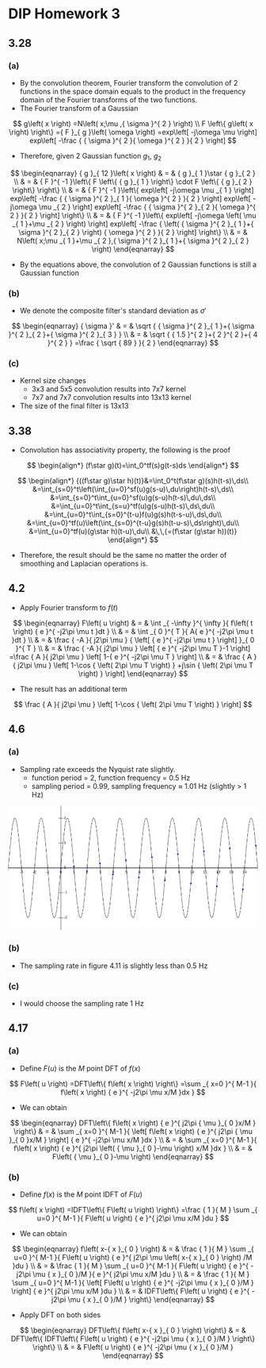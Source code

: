 # DIP Homework 3

## 3.28

### (a)

* By the convolution theorem, Fourier transform the convolution of 2 functions in the space domain equals to the product in the frequency domain of the Fourier transforms of the two functions.
* The Fourier transform of a Gaussian

$$
g\left( x \right) =N\left( x;\mu ,{ \sigma  }^{ 2 } \right) \\ F \left\{ g\left( x \right)  \right\} ={ F }_{ g }\left( \omega  \right) =exp\left[ -j\omega \mu  \right] exp\left[ -\frac { { \sigma  }^{ 2 }{ \omega  }^{ 2 } }{ 2 }  \right]
$$

* Therefore, given 2 Gaussian function $g_1$, $g_2$

$$
\begin{eqnarray} { g }_{ 12 }\left( x \right)  & = & { g }_{ 1 }\star { g }_{ 2 } \\  & = & { F  }^{ -1 }\left\{ F \left\{ { g }_{ 1 } \right\} \cdot F \left\{ { g }_{ 2 } \right\}  \right\}  \\  & = & { F  }^{ -1 }\left\{ exp\left[ -j\omega \mu _{ 1 } \right] exp\left[ -\frac { { \sigma  }^{ 2 }_{ 1 }{ \omega  }^{ 2 } }{ 2 }  \right] exp\left[ -j\omega \mu _{ 2 } \right] exp\left[ -\frac { { \sigma  }^{ 2 }_{ 2 }{ \omega  }^{ 2 } }{ 2 }  \right]  \right\}  \\  & = & { F  }^{ -1 }\left\{ exp\left[ -j\omega \left( \mu _{ 1 }+\mu _{ 2 } \right)  \right] exp\left[ -\frac { \left( { \sigma  }^{ 2 }_{ 1 }+{ \sigma  }^{ 2 }_{ 2 } \right) { \omega  }^{ 2 } }{ 2 }  \right]  \right\}  \\  & = & N\left( x;\mu _{ 1 }+\mu _{ 2 },{ \sigma  }^{ 2 }_{ 1 }+{ \sigma  }^{ 2 }_{ 2 } \right)  \end{eqnarray}
$$

* By the equations above, the convolution of 2 Gaussian functions is still a Gaussian function

### (b)

* We denote the composite filter's standard deviation as ${ \sigma  }'$

$$
\begin{eqnarray} { \sigma  }' & = & \sqrt { { \sigma  }^{ 2 }_{ 1 }+{ \sigma  }^{ 2 }_{ 2 }+{ \sigma  }^{ 2 }_{ 3 } }  \\  & = & \sqrt { { 1.5 }^{ 2 }+{ 2 }^{ 2 }+{ 4 }^{ 2 } } =\frac { \sqrt { 89 }  }{ 2 }  \end{eqnarray}
$$

### (c)

* Kernel size changes
    * 3x3 and 5x5 convolution results into 7x7 kernel
    * 7x7 and 7x7 convolution results into 13x13 kernel
* The size of the final filter is 13x13

## 3.38

* Convolution has associativity property, the following is the proof

$$
\begin{align*}
(f\star g)(t)=\int_0^tf(s)g(t-s)ds
\end{align*}
$$

$$
\begin{align*}
{((f\star g)\star h)(t)}&=\int_0^t(f\star g)(s)h(t-s)\,ds\\
&=\int_{s=0}^t\left(\int_{u=0}^sf(u)g(s-u)\,du\right)h(t-s)\,ds\\
&=\int_{s=0}^t\int_{u=0}^sf(u)g(s-u)h(t-s)\,du\,ds\\
&=\int_{u=0}^t\int_{s=u}^tf(u)g(s-u)h(t-s)\,ds\,du\\
&=\int_{u=0}^t\int_{s=0}^{t-u}f(u)g(s)h(t-s-u)\,ds\,du\\
&=\int_{u=0}^tf(u)\left(\int_{s=0}^{t-u}g(s)h(t-u-s)\,ds\right)\,du\\
&=\int_{u=0}^tf(u)(g\star h)(t-u)\,du\\
&\,\,{=(f\star (g\star h))(t)}
\end{align*}
$$

* Therefore, the result should be the same no matter the order of smoothing and Laplacian operations is.

## 4.2

* Apply Fourier transform to $f(t)$

$$
\begin{eqnarray} F\left( u \right)  & = & \int _{ -\infty  }^{ \infty  }{ f\left( t \right) { e }^{ -j2\pi \mu t }dt }  \\  & = & \int _{ 0 }^{ T }{ A{ e }^{ -j2\pi \mu t }dt }  \\  & = & \frac { -A }{ j2\pi \mu  } { \left[ { e }^{ -j2\pi \mu t } \right]  }_{ 0 }^{ T } \\  & = & \frac { -A }{ j2\pi \mu  } \left[ { e }^{ -j2\pi \mu T }-1 \right] =\frac { A }{ j2\pi \mu  } \left[ 1-{ e }^{ -j2\pi \mu T } \right]  \\  & = & \frac { A }{ j2\pi \mu  } \left[ 1-\cos { \left( 2\pi \mu T \right)  } +j\sin { \left( 2\pi \mu T \right)  }  \right]  \end{eqnarray}
$$

* The result has an additional term

$$
\frac { A }{ j2\pi \mu  } \left[ 1-\cos { \left( 2\pi \mu T \right)  }  \right] 
$$

## 4.6	

### (a)

* Sampling rate exceeds the Nyquist rate slightly. 
    * function period = 2, function frequency = 0.5 Hz
    * sampling period = 0.99, sampling frequency ≈ 1.01 Hz (slightly > 1 Hz)

![](imgs/prob4.png)

### (b)

* The sampling rate in figure 4.11 is slightly less than 0.5 Hz

### (c)

* I would choose the sampling rate 1 Hz

## 4.17

### (a)

* Define $F(u)$ is the $M$ point DFT of $f(x)$

$$
F\left( u \right) =DFT\left\{ f\left( x \right)  \right\} =\sum _{ x=0 }^{ M-1 }{ f\left( x \right) { e }^{ -j2\pi \mu x/M }dx } 
$$

* We can obtain

$$
\begin{eqnarray} DFT\left\{ f\left( x \right) { e }^{ j2\pi { \mu  }_{ 0 }x/M } \right\}  & = & \sum _{ x=0 }^{ M-1 }{ \left[ f\left( x \right) { e }^{ j2\pi { \mu  }_{ 0 }x/M } \right] { e }^{ -j2\pi \mu x/M }dx }  \\  & = & \sum _{ x=0 }^{ M-1 }{ f\left( x \right) { e }^{ j2\pi \left( { \mu  }_{ 0 }-\mu  \right) x/M }dx }  \\  & = & F\left( { \mu  }_{ 0 }-\mu  \right)  \end{eqnarray}
$$

### (b)

* Define $f(x)$ is the $M$ point IDFT of $F(u)$

$$
f\left( x \right) =IDFT\left\{ F\left( u \right)  \right\} =\frac { 1 }{ M } \sum _{ u=0 }^{ M-1 }{ F\left( u \right) { e }^{ j2\pi \mu x/M }du } 
$$

*  We can obtain

$$
\begin{eqnarray} f\left( x-{ x }_{ 0 } \right)  & = & \frac { 1 }{ M } \sum _{ u=0 }^{ M-1 }{ F\left( u \right) { e }^{ j2\pi \mu \left( x-{ x }_{ 0 } \right) /M }du }  \\  & = & \frac { 1 }{ M } \sum _{ u=0 }^{ M-1 }{ F\left( u \right) { e }^{ -j2\pi \mu { x }_{ 0 }/M }{ e }^{ j2\pi \mu x/M }du }  \\  & = & \frac { 1 }{ M } \sum _{ u=0 }^{ M-1 }{ \left[ F\left( u \right) { e }^{ -j2\pi \mu { x }_{ 0 }/M } \right] { e }^{ j2\pi \mu x/M }du }  \\  & = & IDFT\left\{ F\left( u \right) { e }^{ -j2\pi \mu { x }_{ 0 }/M } \right\}  \end{eqnarray}
$$

* Apply DFT on both sides

$$
\begin{eqnarray} DFT\left\{ f\left( x-{ x }_{ 0 } \right)  \right\}  & = & DFT\left\{ IDFT\left\{ F\left( u \right) { e }^{ -j2\pi \mu { x }_{ 0 }/M } \right\}  \right\}  \\  & = & F\left( u \right) { e }^{ -j2\pi \mu { x }_{ 0 }/M } \end{eqnarray}
$$
